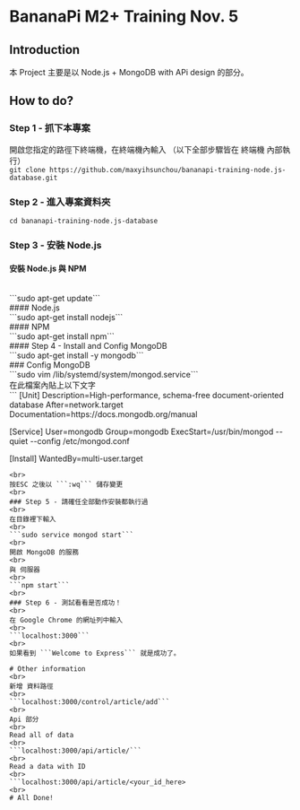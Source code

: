 # BananaPi M2+ Training Nov. 5

## Introduction
本 Project 主要是以 Node.js + MongoDB with APi design 的部分。

## How to do?

### Step 1 - 抓下本專案
開啟您指定的路徑下終端機，在終端機內輸入
（以下全部步驟皆在 終端機 內部執行）
<br>
```git clone https://github.com/maxyihsunchou/bananapi-training-node.js-database.git```

### Step 2 - 進入專案資料夾
```cd bananapi-training-node.js-database```

### Step 3 - 安裝 Node.js
#### 安裝 Node.js 與 NPM
<br>
```sudo apt-get update```
<br>
#### Node.js
<br>
```sudo apt-get install nodejs```
<br>
#### NPM
<br>
```sudo apt-get install npm```
<br>
#### Step 4 - Install and Config MongoDB
<br>
```sudo apt-get install -y mongodb```
<br>
### Config MongoDB
<br>
```sudo vim /lib/systemd/system/mongod.service```
<br>
在此檔案內貼上以下文字
<br>
```
[Unit]
Description=High-performance, schema-free document-oriented database
After=network.target
Documentation=https://docs.mongodb.org/manual

[Service]
User=mongodb
Group=mongodb
ExecStart=/usr/bin/mongod --quiet --config /etc/mongod.conf

[Install]
WantedBy=multi-user.target
```
<br>
按ESC 之後以 ```:wq``` 儲存變更
<br>
### Step 5 - 請確任全部動作安裝都執行過
<br>
在目錄裡下輸入
<br>
```sudo service mongod start```
<br>
開啟 MongoDB 的服務
<br>
與 伺服器
<br>
```npm start```
<br>
### Step 6 - 測試看看是否成功！
<br>
在 Google Chrome 的網址列中輸入
<br>
```localhost:3000```
<br>
如果看到 ```Welcome to Express``` 就是成功了。

# Other information
<br>
新增 資料路徑
<br>
```localhost:3000/control/article/add```
<br>
Api 部分
<br>
Read all of data
<br>
```localhost:3000/api/article/```
<br>
Read a data with ID
<br>
```localhost:3000/api/article/<your_id_here>
<br>
# All Done!
